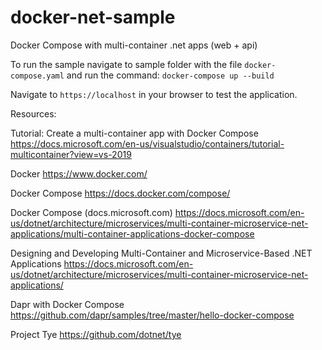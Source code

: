 # docker-net-sample
Docker Compose with multi-container .net apps (web + api)

To run the sample navigate to sample folder with the file `docker-compose.yaml` and run the command: `docker-compose up --build`

Navigate to `https://localhost` in your browser to test the application.


Resources:

Tutorial: Create a multi-container app with Docker Compose
https://docs.microsoft.com/en-us/visualstudio/containers/tutorial-multicontainer?view=vs-2019

Docker
https://www.docker.com/

Docker Compose
https://docs.docker.com/compose/

Docker Compose (docs.microsoft.com)
https://docs.microsoft.com/en-us/dotnet/architecture/microservices/multi-container-microservice-net-applications/multi-container-applications-docker-compose

Designing and Developing Multi-Container and Microservice-Based .NET Applications
https://docs.microsoft.com/en-us/dotnet/architecture/microservices/multi-container-microservice-net-applications/

Dapr with Docker Compose
https://github.com/dapr/samples/tree/master/hello-docker-compose

Project Tye
https://github.com/dotnet/tye